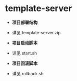 template-server
================

* **项目部署结构**
 * 详见 template-server.zip

* **项目启动脚本**
 * 详见 start.sh
 
* **项目回滚脚本**
 * 详见 rollback.sh


